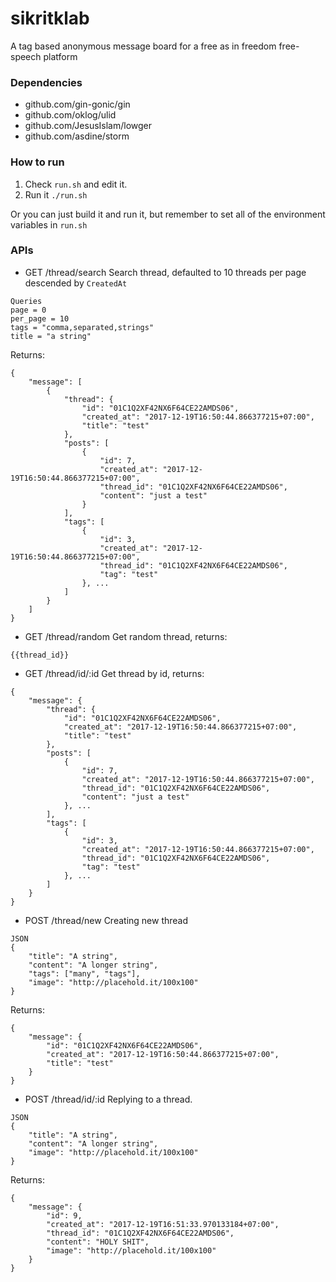 # sikritklab

A tag based anonymous message board for a free as in freedom free-speech platform

### Dependencies

* github.com/gin-gonic/gin
* github.com/oklog/ulid
* github.com/JesusIslam/lowger
* github.com/asdine/storm

### How to run

1. Check `run.sh` and edit it.
2. Run it `./run.sh`

Or you can just build it and run it, but remember to set all of the environment variables in `run.sh`

### APIs

* GET /thread/search
  Search thread, defaulted to 10 threads per page descended by `CreatedAt`

```
Queries
page = 0
per_page = 10
tags = "comma,separated,strings"
title = "a string"
```

Returns:

```
{
    "message": [
        {
            "thread": {
                "id": "01C1Q2XF42NX6F64CE22AMDS06",
                "created_at": "2017-12-19T16:50:44.866377215+07:00",
                "title": "test"
            },
            "posts": [
                {
                    "id": 7,
                    "created_at": "2017-12-19T16:50:44.866377215+07:00",
                    "thread_id": "01C1Q2XF42NX6F64CE22AMDS06",
                    "content": "just a test"
                }
            ],
            "tags": [
                {
                    "id": 3,
                    "created_at": "2017-12-19T16:50:44.866377215+07:00",
                    "thread_id": "01C1Q2XF42NX6F64CE22AMDS06",
                    "tag": "test"
                }, ...
            ]
        }
    ]
}
```

* GET /thread/random
  Get random thread, returns:

```
{{thread_id}}
```

* GET /thread/id/:id
  Get thread by id, returns:

```
{
    "message": {
        "thread": {
            "id": "01C1Q2XF42NX6F64CE22AMDS06",
            "created_at": "2017-12-19T16:50:44.866377215+07:00",
            "title": "test"
        },
        "posts": [
            {
                "id": 7,
                "created_at": "2017-12-19T16:50:44.866377215+07:00",
                "thread_id": "01C1Q2XF42NX6F64CE22AMDS06",
                "content": "just a test"
            }, ...
        ],
        "tags": [
            {
                "id": 3,
                "created_at": "2017-12-19T16:50:44.866377215+07:00",
                "thread_id": "01C1Q2XF42NX6F64CE22AMDS06",
                "tag": "test"
            }, ...
        ]
    }
}
```

* POST /thread/new
  Creating new thread

```
JSON
{
    "title": "A string",
    "content": "A longer string",
    "tags": ["many", "tags"],
    "image": "http://placehold.it/100x100"
}
```

Returns:

```
{
    "message": {
        "id": "01C1Q2XF42NX6F64CE22AMDS06",
        "created_at": "2017-12-19T16:50:44.866377215+07:00",
        "title": "test"
    }
}
```

* POST /thread/id/:id
  Replying to a thread.

```
JSON
{
    "title": "A string",
    "content": "A longer string",
    "image": "http://placehold.it/100x100"
}
```

Returns:

```
{
    "message": {
        "id": 9,
        "created_at": "2017-12-19T16:51:33.970133184+07:00",
        "thread_id": "01C1Q2XF42NX6F64CE22AMDS06",
        "content": "HOLY SHIT",
        "image": "http://placehold.it/100x100"
    }
}
```
